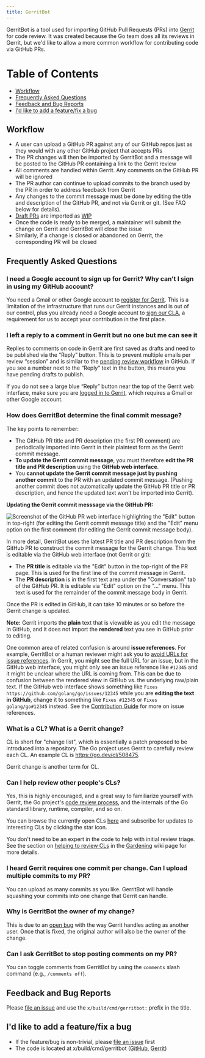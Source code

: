 ```yaml
---
title: GerritBot
---
```


GerritBot is a tool used for importing GitHub Pull Requests (PRs) into [Gerrit](https://go-review.googlesource.com) for code review. It was created because the Go team does all its reviews in Gerrit, but we'd like to allow a more common workflow for contributing code via GitHub PRs.

Table of Contents
=================

+ [Workflow](#workflow)
+ [Frequently Asked Questions](#frequently-asked-questions)
+ [Feedback and Bug Reports](#feedback-and-bug-reports)
+ [I'd like to add a feature/fix a bug](#id-like-to-add-a-featurefix-a-bug)

## Workflow

+ A user can upload a GitHub PR against any of our GitHub repos just as they would with any other GitHub project that accepts PRs
+ The PR changes will then be imported by GerritBot and a message will be posted to the GitHub PR containing a link to the Gerrit review
+ All comments are handled within Gerrit. Any comments on the GitHub PR will be ignored
+ The PR author can continue to upload commits to the branch used by the PR in order to address feedback from Gerrit
+ Any changes to the commit message must be done by editing the title and description of the GitHub PR, and not via Gerrit or git. (See FAQ below for details).
+ [Draft PRs](https://docs.github.com/en/pull-requests/collaborating-with-pull-requests/proposing-changes-to-your-work-with-pull-requests/about-pull-requests#draft-pull-requests) are imported as [WIP](https://gerrit-review.googlesource.com/Documentation/intro-user.html)
+ Once the code is ready to be merged, a maintainer will submit the change on Gerrit and GerritBot will close the issue
+ Similarly, if a change is closed or abandoned on Gerrit, the corresponding PR will be closed

## Frequently Asked Questions

### I need a Google account to sign up for Gerrit? Why can't I sign in using my GitHub account?

You need a Gmail or other Google account to [register for Gerrit](https://go-review.googlesource.com/login/).
This is a limitation of the infrastructure that runs our Gerrit instances and is out of our control, plus you already need a Google account to [sign our CLA](https://cla.developers.google.com/clas), a requirement for us to accept your contribution in the first place.

### I left a reply to a comment in Gerrit but no one but me can see it

Replies to comments on code in Gerrit are first saved as drafts and need to be published via the “Reply” button. This is to prevent multiple emails per review “session” and is similar to the [pending review workflow](https://help.github.com/articles/reviewing-proposed-changes-in-a-pull-request/) in GitHub. If you see a number next to the “Reply” text in the button, this means you have pending drafts to publish.

If you do not see a large blue “Reply” button near the top of the Gerrit web interface,
make sure you are [logged in to Gerrit](https://go-review.googlesource.com/login/),
which requires a Gmail or other Google account.

### How does GerritBot determine the final commit message?

The key points to remember:
* The GitHub PR title and PR description (the first PR comment) are periodically imported into Gerrit
  in their plaintext form as the Gerrit commit message.
* **To update the Gerrit commit message**, you must therefore **edit the PR title and PR description**
  using the **GitHub web interface**.
* You **cannot update the Gerrit commit message just by pushing another commit** to the PR with
  an updated commit message. (Pushing another commit does not automatically update the GitHub PR title
  or PR description, and hence the updated text won't be imported into Gerrit).

**Updating the Gerrit commit messsage via the GitHub PR:**

![Screenshot of the GitHub PR web interface highlighting
the "Edit" button in top-right (for editing the Gerrit commit message title) and
the "Edit" menu option on the first comment (for editing the Gerrit commit message
body).](images/gerritbot-how-to-edit-in-github.png)

In more detail, GerritBot uses the latest PR title and PR description from the GitHub PR to construct the
commit message for the Gerrit change. This text is editable via the GitHub web interface (not Gerrit or git):
* The **PR title** is editable via the "Edit" button in the top-right of the PR page.
  This is used for the first line of the commit message in Gerrit.
* The **PR description** is in the first text area under the "Conversation" tab of the GitHub PR.
  It is editable via "Edit" option on the "..." menu. This text is used for the remainder of the commit
  message body in Gerrit.

Once the PR is edited in GitHub, it can take 10 minutes or so before the Gerrit change is updated.

**Note:** Gerrit imports the **plain** text that is viewable as you edit the message in GitHub, and it does not import the **rendered** text you see in GitHub prior to editing.

One common area of related confusion is around **issue references**. For example, GerritBot or a human reviewer might ask you to [avoid URLs for issue references](https://go.dev/doc/contribute#ref_issues). In Gerrit, you might see the full URL for an issue, but in the GitHub web interface, you might only see an issue reference like `#12345` and it might be unclear where the URL is coming from. This can be due to confusion between the rendered view in GitHub vs. the underlying raw/plain text. If the GitHub web interface shows something like `Fixes https://github.com/golang/go/issues/12345` while you are **editing the text in GitHub**, change it to something like `Fixes #12345` or `Fixes golang/go#12345` instead. See the [Contribution Guide](https://go.dev/doc/contribute#ref_issues) for more on issue references.

### What is a CL? What is a Gerrit change?

CL is short for "change list", which is essentially a patch proposed to be introduced into a repository. The Go project uses Gerrit to carefully review each CL. An example CL is https://go.dev/cl/508475.

Gerrit change is another term for CL.

### Can I help review other people's CLs?

Yes, this is highly encouraged, and a great way to familiarize yourself with Gerrit, the Go project's [code review process](https://go.dev/doc/contribute#review), and the internals of the Go standard library, runtime, compiler, and so on.

You can browse the currently open CLs [here](https://go-review.googlesource.com/q/status:open+-is:wip) and subscribe for updates to interesting CLs by clicking the star icon.

You don't need to be an expert in the code to help with initial review triage. See the section on [helping to review CLs](/wiki/Gardening/#pending-cls) in the [Gardening](/wiki/Gardening) wiki page for more details.

### I heard Gerrit requires one commit per change. Can I upload multiple commits to my PR?

You can upload as many commits as you like. GerritBot will handle squashing your commits into one change that Gerrit can handle.

### Why is GerritBot the owner of my change?

This is due to an [open bug](https://bugs.chromium.org/p/gerrit/issues/detail?id=8296) with the way Gerrit handles acting as another user. Once that is fixed, the original author will also be the owner of the change.

### Can I ask GerritBot to stop posting comments on my PR?

You can toggle comments from GerritBot by using the `comments` slash command (e.g., `/comments off`).

## Feedback and Bug Reports

Please [file an issue](https://github.com/golang/go/issues/new?title=x%2Fbuild%2Fcmd%2Fgerritbot%3A%20%3Cfill%20this%20in%3E) and use the `x/build/cmd/gerritbot:` prefix in the title.

## I'd like to add a feature/fix a bug

+ If the feature/bug is non-trivial, please [file an issue](https://github.com/golang/go/issues/new?title=x%2Fbuild%2Fcmd%2Fgerritbot%3A%20%3Cfill%20this%20in%3E) first
+ The code is located at x/build/cmd/gerritbot
  ([GitHub](https://github.com/golang/build/tree/master/cmd/gerritbot),
  [Gerrit](https://go.googlesource.com/build/+/master/cmd/gerritbot/))

